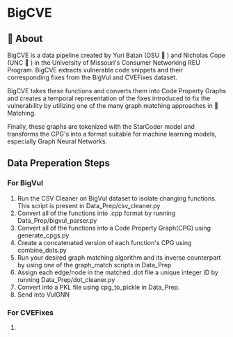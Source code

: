 # BigCVE

## :round_pushpin: About
BigCVE is a data pipeline created by Yuri Batan (OSU :chestnut: ) and Nicholas Cope (UNC :ram: ) in the University of Missouri's Consumer Networking REU Program. BigCVE extracts vulnerable code snippets and their corresponding fixes from the BigVul and CVEFixes dataset. 

BigCVE takes these functions and converts them into Code Property Graphs and creates a temporal representation of the fixes introduced to fix the vulnerability by utilizing one of the many graph matching approaches in :file_folder: Matching. 

Finally, these graphs are tokenized with the StarCoder model and transforms the CPG's into a format suitable for machine learning models, especially Graph Neural Networks.
## Data Preperation Steps
### For BigVul
1. Run the CSV Cleaner on BigVul dataset to isolate changing functions. This script is present in Data_Prep/csv_cleaner.py
2. Convert all of the functions into .cpp format by running Data_Prep/bigvul_parser.py
3. Convert all of the functions into a Code Property Graph(CPG) using generate_cpgs.py
4. Create a concatenated version of each function's CPG using combine_dots.py
5. Run your desired graph matching algorithm and its inverse counterpart by using one of the graph_match scripts in Data_Prep
6. Assign each edge/node in the matched .dot file a unique integer ID by running Data_Prep/dot_cleaner.py
7. Convert into a PKL file using cpg_to_pickle in Data_Prep.
8. Send into VulGNN
### For CVEFixes

1. 

